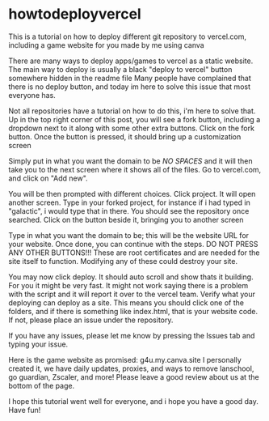 # howtodeployvercel
This is a tutorial on how to deploy different git repository to vercel.com, including a game website for you made by me using canva

There are many ways to deploy apps/games to vercel as a static website. The main way to deploy is usually a black "deploy to vercel" button somewhere hidden in the readme file
Many people have complained that there is no deploy button, and today im here to solve this issue that most everyone has.

Not all repositories have a tutorial on how to do this, i'm here to solve that. Up in the top right corner of this post, you will see a fork button, including a dropdown next to it along with some other extra buttons. Click on the fork button. Once the button is pressed, it should bring up a customization screen

Simply put in what you want the domain to be *NO SPACES* and it will then take you to the next screen where it shows all of the files. Go to vercel.com, and click on "Add new".

You will be then prompted with different choices. Click project. It will open another screen. Type in your forked project, for instance if i had typed in "galactic", i would type that in there. You should see the repository once searched. Click on the button beside it, bringing you to another screen

Type in what you want the domain to be; this will be the website URL for your website. Once done, you can continue with the steps. DO NOT PRESS ANY OTHER BUTTONS!!! These are root certificates and are needed for the site itself to function. Modifying any of these could destroy your site. 

You may now click deploy. It should auto scroll and show thats it building. For you it might be very fast. It might not work saying there is a problem with the script and it will report it over to the vercel team. Verify what your deploying can deploy as a site. This means you should click one of the folders, and if there is something like index.html, that is your website code. If not, please place an issue under the repository. 

If you have any issues, please let me know by pressing the Issues tab and typing your issue. 

Here is the game website as promised: g4u.my.canva.site
I personally created it, we have daily updates, proxies, and ways to remove lanschool, go guardian, Zscaler, and more! Please leave a good review about us at the bottom of the page. 

I hope this tutorial went well for everyone, and i hope you have a good day. Have fun!
